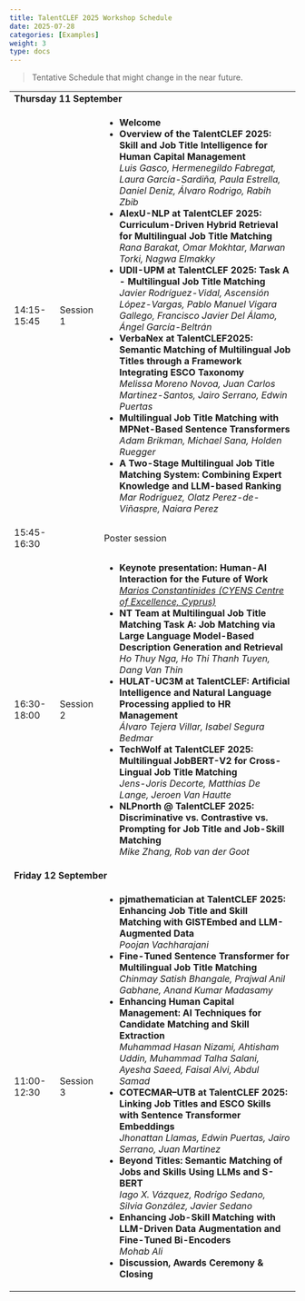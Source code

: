 ```yaml
---
title: TalentCLEF 2025 Workshop Schedule
date: 2025-07-28
categories: [Examples]
weight: 3
type: docs  
---
```


> Tentative Schedule that might change in the near future.


<table>

  <tbody>
    <tr><td colspan="3"><strong>Thursday 11 September</strong></td></tr>
    <tr>
      <td>14:15-15:45</td>
      <td>Session 1</td>
      <td>
        <ul>
          <li><strong>Welcome</strong></li>
          <li><strong>Overview of the TalentCLEF 2025: Skill and Job Title Intelligence for Human Capital Management</strong><br>
          <em>Luis Gasco, Hermenegildo Fabregat, Laura García-Sardiña, Paula Estrella, Daniel Deniz, Álvaro Rodrigo, Rabih Zbib</em></li>
          <li><strong>AlexU-NLP at TalentCLEF 2025: Curriculum-Driven Hybrid Retrieval for Multilingual Job Title Matching</strong><br>
          <em>Rana Barakat, Omar Mokhtar, Marwan Torki, Nagwa Elmakky</em></li>
          <li><strong>UDII-UPM at TalentCLEF 2025: Task A - Multilingual Job Title Matching</strong><br>
          <em>Javier Rodríguez-Vidal, Ascensión López-Vargas, Pablo Manuel Vigara Gallego, Francisco Javier Del Álamo, Ángel García-Beltrán</em></li>
          <li><strong>VerbaNex at TalentCLEF2025: Semantic Matching of Multilingual Job Titles through a Framework Integrating ESCO Taxonomy</strong> <br>
          <em>Melissa Moreno Novoa, Juan Carlos Martinez-Santos, Jairo Serrano, Edwin Puertas</em></li>
          <li><strong>Multilingual Job Title Matching with MPNet-Based Sentence Transformers</strong> <br>
          <em>Adam Brikman, Michael Sana, Holden Ruegger</em></li>
          <li><strong>A Two-Stage Multilingual Job Title Matching System: Combining Expert Knowledge and LLM-based Ranking</strong><br>
          <em>Mar Rodríguez, Olatz Perez-de-Viñaspre, Naiara Perez</em></li>
        </ul>
      </td>
    </tr>
    <tr>
      <td>15:45-16:30</td>
      <td></td>
      <td>Poster session</td>
    </tr>
    <tr>
      <td>16:30-18:00</td>
      <td>Session 2</td>
      <td>
        <ul>
          <li><strong>Keynote presentation: Human-AI Interaction for the Future of Work</strong><br>
          <a href="https://comarios.com/" target="_blank"><em>Marios Constantinides (CYENS Centre of Excellence, Cyprus)</em></a></li>
          <li><strong>NT Team at Multilingual Job Title Matching Task A: Job Matching via Large Language Model-Based Description Generation and Retrieval</strong><br>
          <em>Ho Thuy Nga, Ho Thi Thanh Tuyen, Dang Van Thin</em></li>
          <li><strong>HULAT-UC3M at TalentCLEF: Artificial Intelligence and Natural Language Processing applied to HR Management</strong><br>
          <em>Álvaro Tejera Villar, Isabel Segura Bedmar</em></li>
          <li><strong>TechWolf at TalentCLEF 2025: Multilingual JobBERT-V2 for Cross-Lingual Job Title Matching</strong><br>
          <em>Jens-Joris Decorte, Matthias De Lange, Jeroen Van Hautte</em></li>
          <li><strong>NLPnorth @ TalentCLEF 2025: Discriminative vs. Contrastive vs. Prompting for Job Title and Job-Skill Matching</strong><br>
          <em>Mike Zhang, Rob van der Goot</em></li>
        </ul>
      </td>
    </tr>
    <tr><td colspan="3"><strong>Friday 12 September</strong></td></tr>
    <tr>
      <td>11:00-12:30</td>
      <td>Session 3</td>
      <td>
        <ul>
          <li><strong>pjmathematician at TalentCLEF 2025: Enhancing Job Title and Skill Matching with GISTEmbed and LLM-Augmented Data</strong><br>
          <em>Poojan Vachharajani</em></li>
          <li><strong>Fine-Tuned Sentence Transformer for Multilingual Job Title Matching</strong> <br>
          <em>Chinmay Satish Bhangale, Prajwal Anil Gabhane, Anand Kumar Madasamy</em></li>
          <li><strong>Enhancing Human Capital Management: AI Techniques for Candidate Matching and Skill Extraction</strong><br>
          <em>Muhammad Hasan Nizami, Ahtisham Uddin, Muhammad Talha Salani, Ayesha Saeed, Faisal Alvi, Abdul Samad</em></li>
          <li><strong>COTECMAR–UTB at TalentCLEF 2025: Linking Job Titles and ESCO Skills with Sentence Transformer Embeddings</strong><br>
          <em>Jhonattan Llamas, Edwin Puertas, Jairo Serrano, Juan Martinez</em></li>
          <li><strong>Beyond Titles: Semantic Matching of Jobs and Skills Using LLMs and S-BERT</strong><br>
          <em>Iago X. Vázquez, Rodrigo Sedano, Silvia González, Javier Sedano</em></li>
          <li><strong>Enhancing Job-Skill Matching with LLM-Driven Data Augmentation and Fine-Tuned Bi-Encoders</strong><br>
          <em>Mohab Ali</em></li>
          <li><strong>Discussion, Awards Ceremony & Closing</strong></li>
        </ul>
      </td>
    </tr>
  </tbody>
</table>
